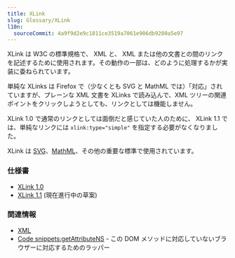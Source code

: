```yaml
---
title: XLink
slug: Glossary/XLink
l10n:
  sourceCommit: 4a9f9d2e9c1811ce3519a7061e906db9200a5e97
---
```


XLink は W3C の標準規格で、 XML と、 XML または他の文書との間のリンクを記述するために使用されます。その動作の一部は、どのように処理するかが実装に委ねられています。

単純な XLinks は Firefox で（少なくとも SVG と MathML では）「対応」されていますが、プレーンな XML 文書を XLinks で読み込んで、XML ツリーの関連ポイントをクリックしようとしても、リンクとしては機能しません。

XLink 1.0 で通常のリンクとしては面倒だと感じていた人のために、 XLink 1.1 では、単純なリンクには `xlink:type="simple"` を指定する必要がなくなりました。

XLink は [SVG](/ja/docs/Web/SVG)、[MathML](/ja/docs/Web/MathML)、その他の重要な標準で使用されています。

### 仕様書

- [XLink 1.0](https://www.w3.org/TR/xlink/)
- [XLink 1.1](https://www.w3.org/TR/xlink11/) (現在進行中の草案)

### 関連情報

- [XML](/ja/docs/Web/XML)
- [Code snippets:getAttributeNS](/ja/docs/Web/API/Element/getAttributeNS) - この DOM メソッドに対応していないブラウザーに対応するためのラッパー
